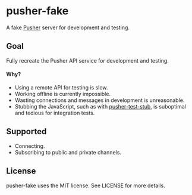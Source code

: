 # pusher-fake

A fake [Pusher](http://pusher.com) server for development and testing.

## Goal

Fully recreate the Pusher API service for development and testing.

#### Why?

* Using a remote API for testing is slow.
* Working offline is currently impossible.
* Wasting connections and messages in development is unreasonable.
* Stubbing the JavaScript, such as with [pusher-test-stub](https://github.com/leggetter/pusher-test-stub), is suboptimal and tedious for integration tests.

## Supported

* Connecting.
* Subscribing to public and private channels.

## License

pusher-fake uses the MIT license. See LICENSE for more details.
